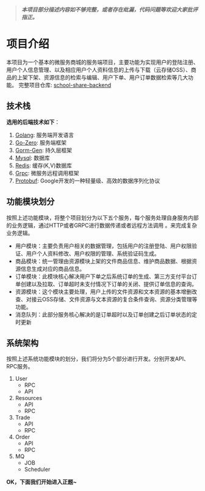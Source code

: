  > ***本项目部分描述内容如不够完整，或者存在纰漏，代码问题等欢迎大家批评指正。***
 
# 项目介绍
   本项目为一个基本的微服务商城的服务端项目，主要功能为实现用户的登陆注册、用户个人信息管理、以及相应用户个人资料信息的上传与下载（云存储OSS）、商品的上架下架、资源信息的检索与编辑、用户下单、用户订单数据检索等几大功能。
完整项目仓库: [school-share-backend](https://github.com/baiyz0825/school-share-buy-backend)
## 技术栈
**选用的后端技术如下**：
1. [Golang](https://golang.google.cn/doc/): 服务端开发语言
2. [Go-Zero](https://go-zero.dev/cn/docs): 服务端框架
3. [Gorm-Gen](https://gorm.io/zh_CN/gen/index.html): 持久层框架
3. [Mysql](https://dev.mysql.com/doc/): 数据库
4. [Redis](https://redis.io/docs/): 缓存(K,V)数据库
5. [Grpc](https://grpc.io/): 微服务远程调用框架
6. [Protobuf](https://protobuf.dev/): Google开发的一种轻量级、高效的数据序列化协议

## 功能模块划分
   按照上述功能模块，将整个项目划分为以下五个服务，每个服务处理自身服务内部的业务逻辑，通过HTTP或者GRPC进行数据传递或者远程方法调用
。来完成复杂业务逻辑。
- 用户模块：主要负责用户相关的数据管理，包括用户的注册登陆、用户权限验证、用户个人资料修改、用户权限的管理、系统验证码生成。
- 商品模块：统一管理由资源模块上架的文件商品信息、维护商品数据、根据资源信息生成对应的商品信息。
- 订单模块：此模块核心解决用户下单之后系统订单的生成、第三方支付平台订单创建以及拉取、订单超时未支付情况下订单的关闭、提供订单信息的查询。
- 资源模块：这个模块主要处理，用户上传的文件资源和文本资源的基本增删改查、对接云OSS存储、文件资源与文本资源的复合条件查询、资源分类管理等功能。
- 消息队列：此部分服务核心解决的是订单超时以及订单创建之后订单状态的定时更新

## 系统架构
按照上述系统功能模块的划分，我们将分为5个部分进行开发。分别开发API、RPC服务。
1. User
	- RPC
    - API
2. Resources
    - API
    - RPC
3. Trade
    - API
    - RPC
4. Order
    - API
    - RPC
5. MQ
    - JOB
    - Scheduler

**OK，下面我们开始进入正题~**